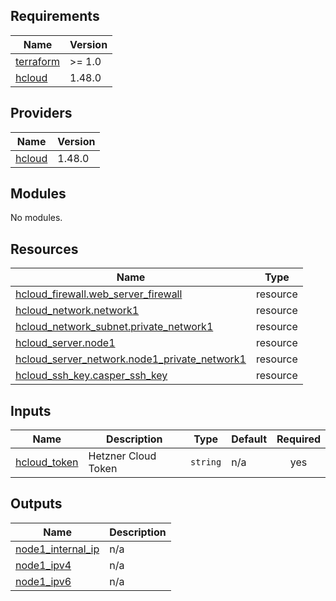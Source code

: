 <!-- BEGIN_TF_DOCS -->
## Requirements

| Name | Version |
|------|---------|
| <a name="requirement_terraform"></a> [terraform](#requirement\_terraform) | >= 1.0 |
| <a name="requirement_hcloud"></a> [hcloud](#requirement\_hcloud) | 1.48.0 |

## Providers

| Name | Version |
|------|---------|
| <a name="provider_hcloud"></a> [hcloud](#provider\_hcloud) | 1.48.0 |

## Modules

No modules.

## Resources

| Name | Type |
|------|------|
| [hcloud_firewall.web_server_firewall](https://registry.terraform.io/providers/hetznercloud/hcloud/1.48.0/docs/resources/firewall) | resource |
| [hcloud_network.network1](https://registry.terraform.io/providers/hetznercloud/hcloud/1.48.0/docs/resources/network) | resource |
| [hcloud_network_subnet.private_network1](https://registry.terraform.io/providers/hetznercloud/hcloud/1.48.0/docs/resources/network_subnet) | resource |
| [hcloud_server.node1](https://registry.terraform.io/providers/hetznercloud/hcloud/1.48.0/docs/resources/server) | resource |
| [hcloud_server_network.node1_private_network1](https://registry.terraform.io/providers/hetznercloud/hcloud/1.48.0/docs/resources/server_network) | resource |
| [hcloud_ssh_key.casper_ssh_key](https://registry.terraform.io/providers/hetznercloud/hcloud/1.48.0/docs/resources/ssh_key) | resource |

## Inputs

| Name | Description | Type | Default | Required |
|------|-------------|------|---------|:--------:|
| <a name="input_hcloud_token"></a> [hcloud\_token](#input\_hcloud\_token) | Hetzner Cloud Token | `string` | n/a | yes |

## Outputs

| Name | Description |
|------|-------------|
| <a name="output_node1_internal_ip"></a> [node1\_internal\_ip](#output\_node1\_internal\_ip) | n/a |
| <a name="output_node1_ipv4"></a> [node1\_ipv4](#output\_node1\_ipv4) | n/a |
| <a name="output_node1_ipv6"></a> [node1\_ipv6](#output\_node1\_ipv6) | n/a |
<!-- END_TF_DOCS -->